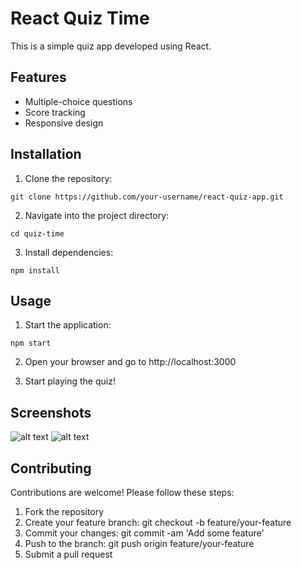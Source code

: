# React Quiz Time

This is a simple quiz app developed using React.

## Features

- Multiple-choice questions
- Score tracking
- Responsive design

## Installation

1. Clone the repository:

```
git clone https://github.com/your-username/react-quiz-app.git
```

2. Navigate into the project directory:

```
cd quiz-time
```

3. Install dependencies:

```
npm install
```
## Usage

1. Start the application:

```
npm start
```

2. Open your browser and go to http://localhost:3000

3. Start playing the quiz!

## Screenshots

![alt text](<Screenshot 2024-04-24 at 2.52.06 PM.png>)
![alt text](<Screenshot 2024-04-24 at 2.52.40 PM.png>)

## Contributing

Contributions are welcome! Please follow these steps:

1. Fork the repository
2. Create your feature branch: git checkout -b feature/your-feature
3. Commit your changes: git commit -am 'Add some feature'
4. Push to the branch: git push origin feature/your-feature
5. Submit a pull request

